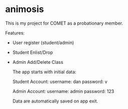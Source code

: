 # animosis
This is my project for COMET as a probationary member.

Features:
* User register (student/admin)
* Student Enlist/Drop
* Admin Add/Delete Class
 
  The app starts with initial data:
  
    Student Account:
        username: dan
        password: v
        
    Admin Account:
        username: admin
        password: 123
        
  Data are automatically saved on app exit.
